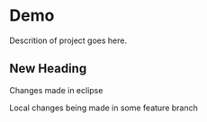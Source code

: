 # Demo
Descrition of project goes here.

## New Heading
Changes made in eclipse

Local changes being made in some feature branch